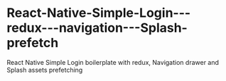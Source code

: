 # React-Native-Simple-Login---redux---navigation---Splash-prefetch
React Native Simple Login boilerplate with redux, Navigation drawer and Splash assets prefetching
